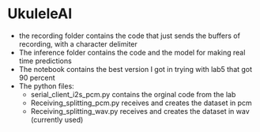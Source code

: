 # UkuleleAI

- the recording folder contains the code that just sends the buffers of recording, with a character delimiter
- The inference folder contains the code and the model for making real time predictions
- The notebook contains the best version I got in trying with lab5 that got 90 percent
- The python files:
  - serial_client_i2s_pcm.py contains the orginal code from the lab
  - Receiving_splitting_pcm.py receives and creates the dataset in pcm
  - Receiving_splitting_wav.py receives and creates the dataset in wav (currently used)
  
